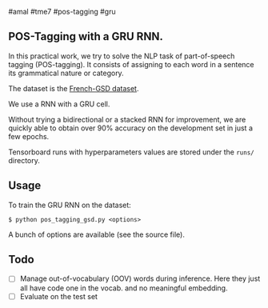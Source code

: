 
#amal #tme7 #pos-tagging #gru

## POS-Tagging with a GRU RNN.

In this practical work, we try to solve the NLP task of part-of-speech tagging (POS-tagging). It consists of assigning to each word in a sentence its grammatical nature or category.

The dataset is the [French-GSD dataset](https://github.com/UniversalDependencies/UD_French-GSD).

We use a RNN with a GRU cell.

Without trying a bidirectional or a stacked RNN for improvement, we are quickly able to obtain over 90% accuracy on the development set in just a few epochs.

Tensorboard runs with hyperparameters values are stored under the `runs/` directory.

## Usage

To train the GRU RNN on the dataset:
```
$ python pos_tagging_gsd.py <options>
```
A bunch of options are available (see the source file).

## Todo

- [ ] Manage out-of-vocabulary (OOV) words during inference. Here they just all have code one in the vocab. and no meaningful embedding.
- [ ] Evaluate on the test set
